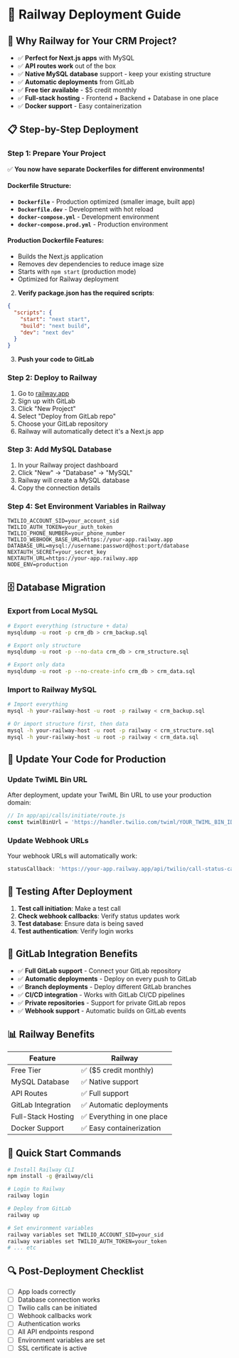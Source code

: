# 🚀 Railway Deployment Guide

## 🎯 **Why Railway for Your CRM Project?**

- ✅ **Perfect for Next.js apps** with MySQL
- ✅ **API routes work** out of the box
- ✅ **Native MySQL database** support - keep your existing structure
- ✅ **Automatic deployments** from GitLab
- ✅ **Free tier available** - $5 credit monthly
- ✅ **Full-stack hosting** - Frontend + Backend + Database in one place
- ✅ **Docker support** - Easy containerization

## 📋 **Step-by-Step Deployment**

### **Step 1: Prepare Your Project**

✅ **You now have separate Dockerfiles for different environments!**

#### **Dockerfile Structure:**
- **`Dockerfile`** - Production optimized (smaller image, built app)
- **`Dockerfile.dev`** - Development with hot reload
- **`docker-compose.yml`** - Development environment
- **`docker-compose.prod.yml`** - Production environment

#### **Production Dockerfile Features:**
- Builds the Next.js application
- Removes dev dependencies to reduce image size
- Starts with `npm start` (production mode)
- Optimized for Railway deployment

2. **Verify package.json has the required scripts**:
```json
{
  "scripts": {
    "start": "next start",
    "build": "next build",
    "dev": "next dev"
  }
}
```

3. **Push your code to GitLab**

### **Step 2: Deploy to Railway**
1. Go to [railway.app](https://railway.app)
2. Sign up with GitLab
3. Click "New Project"
4. Select "Deploy from GitLab repo"
5. Choose your GitLab repository
6. Railway will automatically detect it's a Next.js app

### **Step 3: Add MySQL Database**
1. In your Railway project dashboard
2. Click "New" → "Database" → "MySQL"
3. Railway will create a MySQL database
4. Copy the connection details

### **Step 4: Set Environment Variables in Railway**
```
TWILIO_ACCOUNT_SID=your_account_sid
TWILIO_AUTH_TOKEN=your_auth_token
TWILIO_PHONE_NUMBER=your_phone_number
TWILIO_WEBHOOK_BASE_URL=https://your-app.railway.app
DATABASE_URL=mysql://username:password@host:port/database
NEXTAUTH_SECRET=your_secret_key
NEXTAUTH_URL=https://your-app.railway.app
NODE_ENV=production
```

## 🗄️ **Database Migration**

### **Export from Local MySQL**
```bash
# Export everything (structure + data)
mysqldump -u root -p crm_db > crm_backup.sql

# Export only structure
mysqldump -u root -p --no-data crm_db > crm_structure.sql

# Export only data
mysqldump -u root -p --no-create-info crm_db > crm_data.sql
```

### **Import to Railway MySQL**
```bash
# Import everything
mysql -h your-railway-host -u root -p railway < crm_backup.sql

# Or import structure first, then data
mysql -h your-railway-host -u root -p railway < crm_structure.sql
mysql -h your-railway-host -u root -p railway < crm_data.sql
```

## 🔧 **Update Your Code for Production**

### **Update TwiML Bin URL**
After deployment, update your TwiML Bin URL to use your production domain:

```javascript
// In app/api/calls/initiate/route.js
const twimlBinUrl = 'https://handler.twilio.com/twiml/YOUR_TWIML_BIN_ID';
```

### **Update Webhook URLs**
Your webhook URLs will automatically work:
```javascript
statusCallback: 'https://your-app.railway.app/api/twilio/call-status-callback'
```

## 🧪 **Testing After Deployment**

1. **Test call initiation**: Make a test call
2. **Check webhook callbacks**: Verify status updates work
3. **Test database**: Ensure data is being saved
4. **Test authentication**: Verify login works

## 🔗 **GitLab Integration Benefits**

- ✅ **Full GitLab support** - Connect your GitLab repository
- ✅ **Automatic deployments** - Deploy on every push to GitLab
- ✅ **Branch deployments** - Deploy different GitLab branches
- ✅ **CI/CD integration** - Works with GitLab CI/CD pipelines
- ✅ **Private repositories** - Support for private GitLab repos
- ✅ **Webhook support** - Automatic builds on GitLab events

## 📊 **Railway Benefits**

| Feature | Railway |
|---------|---------|
| Free Tier | ✅ ($5 credit monthly) |
| MySQL Database | ✅ Native support |
| API Routes | ✅ Full support |
| GitLab Integration | ✅ Automatic deployments |
| Full-Stack Hosting | ✅ Everything in one place |
| Docker Support | ✅ Easy containerization |

## 🚀 **Quick Start Commands**

```bash
# Install Railway CLI
npm install -g @railway/cli

# Login to Railway
railway login

# Deploy from GitLab
railway up

# Set environment variables
railway variables set TWILIO_ACCOUNT_SID=your_sid
railway variables set TWILIO_AUTH_TOKEN=your_token
# ... etc
```

## 🔍 **Post-Deployment Checklist**

- [ ] App loads correctly
- [ ] Database connection works
- [ ] Twilio calls can be initiated
- [ ] Webhook callbacks work
- [ ] Authentication works
- [ ] All API endpoints respond
- [ ] Environment variables are set
- [ ] SSL certificate is active
